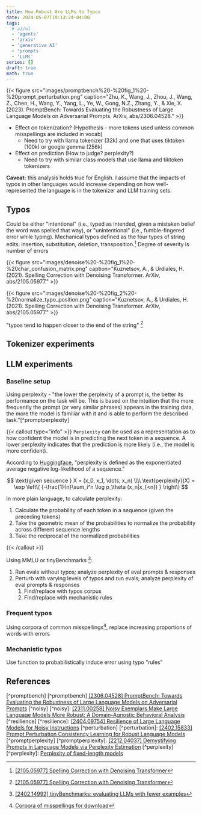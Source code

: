 ```yaml
---
title: How Robust Are LLMs to Typos
date: 2024-05-07T19:13:24-04:00
tags:
  # ai/ml
  - 'agents'
  - 'arxiv'
  - 'generative AI'
  - 'prompts'
  - 'LLMs'
series: []
draft: true
math: true
---
```


<!-- markdownlint-disable MD013 -->
{{< figure
  src="images/promptbench%20-%20fig_1%20-%20prompt_perturbation.png"
  caption="Zhu, K., Wang, J., Zhou, J., Wang, Z., Chen, H., Wang, Y., Yang, L., Ye, W., Gong, N.Z., Zhang, Y., & Xie, X. (2023). PromptBench: Towards Evaluating the Robustness of Large Language Models on Adversarial Prompts. ArXiv, abs/2306.04528." >}}
<!-- markdownlint-enable -->

- Effect on tokenization? (Hypothesis - more tokens used unless common misspellings are included in vocab)
  - Need to try with llama tokenizer (32k) and one that uses tiktoken (100k) or google gemma (256k)
- Effect on prediction (How to judge? perplexity?)
  - Need to try with similar class models that use llama and tiktoken tokenizers

**Caveat:** this analysis holds true for English.
I assume that the impacts of typos in other languages would increase depending on how well-represented the language is in the tokenizer and LLM training sets.

## Typos

Could be either "intentional" (i.e., typed as intended, given a mistaken belief the word was spelled that way),
or "unintentional" (i.e., fumble-fingered error while typing).
Mechanical typos defined as the four types of string edits: insertion, substitution, deletion, transposition.[^denoise]
Degree of severity is number of errors

{{< figure
  src="images/denoise%20-%20fig_1%20-%20char_confusion_matrix.png"
  caption="Kuznetsov, A., & Urdiales, H. (2021). Spelling Correction with Denoising Transformer. ArXiv, abs/2105.05977." >}}

{{< figure
  src="images/denoise%20-%20fig_2%20-%20normalize_typo_position.png"
  caption="Kuznetsov, A., & Urdiales, H. (2021). Spelling Correction with Denoising Transformer. ArXiv, abs/2105.05977." >}}

"typos tend to happen closer to the end of the string" [^denoise]

## Tokenizer experiments

## LLM experiments

### Baseline setup

Using perplexity - "the lower the perplexity of a prompt is, the better its performance on the task will be.
This is based on the intuition that the more frequently the prompt (or very similar phrases) appears in the training data,
the more the model is familiar with it and is able to perform the described task."[^promptperplexity]

{{< callout type="info" >}}
`Perplexity` can be used as a representation as to how confident the model is in predicting the next token in a sequence.
A lower perplexity indicates that the prediction is more likely (i.e., the model is more confident).

According to [Huggingface](https://huggingface.co/docs/transformers/en/perplexity), "perplexity is defined as the exponentiated average negative log-likelihood of a sequence."

$$
\text{given sequence } X = (x_0, x_1, \dots, x_n) \\\\
\text{perplexity}(X) = \exp \left\( {-\frac{1}{n}\sum_i^n \log p_\theta (x_n|x_{<n}) } \right\)
$$

In more plain language, to calculate perplexity:

1. Calculate the probability of each token in a sequence (given the preceding tokens)
2. Take the geometric mean of the probabilities to normalize the probability across different sequence lengths
3. Take the reciprocal of the normalized probabilities

{{< /callout >}}

Using MMLU or tinyBenchmarks [^tinybench]:

1. Run evals without typos; analyze perplexity of eval prompts & responses
2. Perturb with varying levels of typos and run evals; analyze perplexity of eval prompts & responses
   1. Find/replace with typos corpus
   2. Find/replace with mechanistic rules

### Frequent typos

Using corpora of common misspellings[^corpora], replace increasing proportions of words with errors

### Mechanistic typos

Use function to probabilistically induce error using typo "rules"

## References

[^denoise]: [[2105.05977] Spelling Correction with Denoising Transformer](https://arxiv.org/pdf/2105.05977)
[^corpora]: [Corpora of misspellings for download](https://www.dcs.bbk.ac.uk/~ROGER/corpora.html)
[^tinybench]: [[2402.14992] tinyBenchmarks: evaluating LLMs with fewer examples](https://arxiv.org/abs/2402.14992)

[^promptbench] [^promptbench] [[2306.04528] PromptBench: Towards Evaluating the Robustness of Large Language Models on Adversarial Prompts](https://arxiv.org/abs/2306.04528)
[^noisy] [^noisy]: [[2311.00258] Noisy Exemplars Make Large Language Models More Robust: A Domain-Agnostic Behavioral Analysis](https://arxiv.org/abs/2311.00258)
[^resilience] [^resilience]: [[2404.09754] Resilience of Large Language Models for Noisy Instructions](https://arxiv.org/abs/2404.09754)
[^perturbation] [^perturbation]: [[2402.15833] Prompt Perturbation Consistency Learning for Robust Language Models](https://arxiv.org/abs/2402.15833)
[^promptperplexity] [^promptperplexity]: [[2212.04037] Demystifying Prompts in Language Models via Perplexity Estimation](https://arxiv.org/abs/2212.04037)
[^perplexity] [^perplexity]: [Perplexity of fixed-length models](https://huggingface.co/docs/transformers/en/perplexity)

